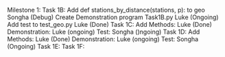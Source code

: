 Milestone 1:
    Task 1B:
        Add def stations_by_distance(stations, p): to geo
            Songha (Debug)
        Create Demonstration program Task1B.py
            Luke (Ongoing)
        Add test to test_geo.py
            Luke (Done)
    Task 1C:
        Add Methods:
            Luke (Done)
        Demonstration:
            Luke (ongoing)
        Test:
            Songha ()ngoing)
    Task 1D:
        Add Methods:
            Luke (Done)
        Demonstration:
            Luke (ongoing)
        Test:
            Songha (Ongoing)
    Task 1E:
    Task 1F:

